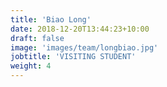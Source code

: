 ```yaml
---
title: 'Biao Long'
date: 2018-12-20T13:44:23+10:00
draft: false
image: 'images/team/longbiao.jpg'
jobtitle: 'VISITING STUDENT'
weight: 4
---
```


